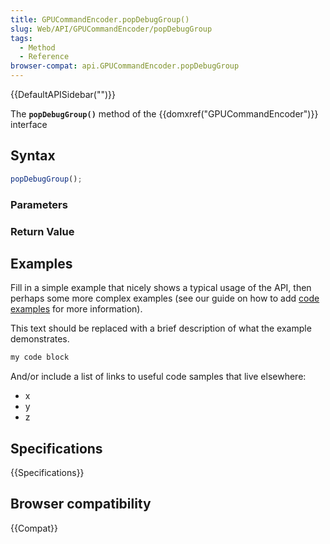 ```yaml
---
title: GPUCommandEncoder.popDebugGroup()
slug: Web/API/GPUCommandEncoder/popDebugGroup
tags:
  - Method
  - Reference
browser-compat: api.GPUCommandEncoder.popDebugGroup
---
```

{{DefaultAPISidebar("")}}

The **`popDebugGroup()`** method of the {{domxref("GPUCommandEncoder")}} interface 

## Syntax

```js
popDebugGroup();
```

### Parameters



### Return Value



## Examples

Fill in a simple example that nicely shows a typical usage of the API, then perhaps some more complex examples (see our guide on how to add [code examples](/en-US/docs/MDN/Contribute/Structures/Code_examples) for more information).

This text should be replaced with a brief description of what the example demonstrates.

```js
my code block
```

And/or include a list of links to useful code samples that live elsewhere:

*   x
*   y
*   z

## Specifications

{{Specifications}}

## Browser compatibility

{{Compat}}


